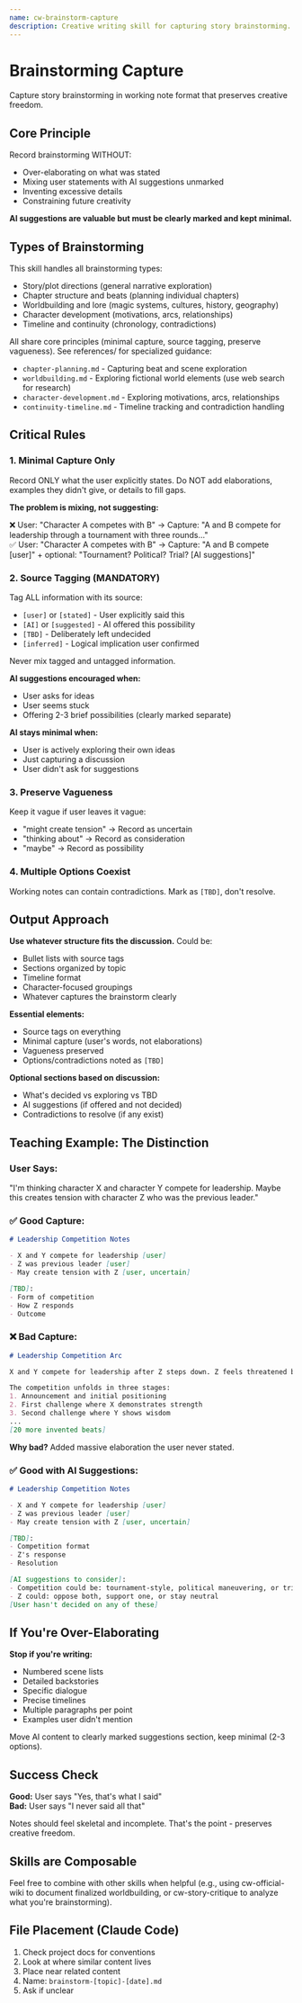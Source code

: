 ```yaml
---
name: cw-brainstorm-capture
description: Creative writing skill for capturing story brainstorming. Use when the user is exploring narrative ideas, discussing characters, planning episodes, or thinking through story possibilities. Creates minimal working notes that preserve creative freedom by recording only what was stated and marking sources.
---
```


# Brainstorming Capture

Capture story brainstorming in working note format that preserves creative freedom.

## Core Principle

Record brainstorming WITHOUT:
- Over-elaborating on what was stated
- Mixing user statements with AI suggestions unmarked
- Inventing excessive details
- Constraining future creativity

**AI suggestions are valuable but must be clearly marked and kept minimal.**

## Types of Brainstorming

This skill handles all brainstorming types:
- Story/plot directions (general narrative exploration)
- Chapter structure and beats (planning individual chapters)
- Worldbuilding and lore (magic systems, cultures, history, geography)
- Character development (motivations, arcs, relationships)
- Timeline and continuity (chronology, contradictions)

All share core principles (minimal capture, source tagging, preserve vagueness).
See references/ for specialized guidance:
- `chapter-planning.md` - Capturing beat and scene exploration
- `worldbuilding.md` - Exploring fictional world elements (use web search for research)
- `character-development.md` - Exploring motivations, arcs, relationships
- `continuity-timeline.md` - Timeline tracking and contradiction handling

## Critical Rules

### 1. Minimal Capture Only

Record ONLY what the user explicitly states. Do NOT add elaborations, examples they didn't give, or details to fill gaps.

**The problem is mixing, not suggesting:**

❌ User: "Character A competes with B" → Capture: "A and B compete for leadership through a tournament with three rounds..."  
✅ User: "Character A competes with B" → Capture: "A and B compete [user]" + optional: "Tournament? Political? Trial? [AI suggestions]"

### 2. Source Tagging (MANDATORY)

Tag ALL information with its source:
- `[user]` or `[stated]` - User explicitly said this
- `[AI]` or `[suggested]` - AI offered this possibility
- `[TBD]` - Deliberately left undecided
- `[inferred]` - Logical implication user confirmed

Never mix tagged and untagged information.

**AI suggestions encouraged when:**
- User asks for ideas
- User seems stuck
- Offering 2-3 brief possibilities (clearly marked separate)

**AI stays minimal when:**
- User is actively exploring their own ideas
- Just capturing a discussion
- User didn't ask for suggestions

### 3. Preserve Vagueness

Keep it vague if user leaves it vague:
- "might create tension" → Record as uncertain
- "thinking about" → Record as consideration
- "maybe" → Record as possibility

### 4. Multiple Options Coexist

Working notes can contain contradictions. Mark as `[TBD]`, don't resolve.

## Output Approach

**Use whatever structure fits the discussion.** Could be:
- Bullet lists with source tags
- Sections organized by topic
- Timeline format
- Character-focused groupings
- Whatever captures the brainstorm clearly

**Essential elements:**
- Source tags on everything
- Minimal capture (user's words, not elaborations)
- Vagueness preserved
- Options/contradictions noted as `[TBD]`

**Optional sections based on discussion:**
- What's decided vs exploring vs TBD
- AI suggestions (if offered and not decided)
- Contradictions to resolve (if any exist)

## Teaching Example: The Distinction

### User Says:
"I'm thinking character X and character Y compete for leadership. Maybe this creates tension with character Z who was the previous leader."

### ✅ Good Capture:
```markdown
# Leadership Competition Notes

- X and Y compete for leadership [user]
- Z was previous leader [user]
- May create tension with Z [user, uncertain]

[TBD]:
- Form of competition
- How Z responds
- Outcome
```

### ❌ Bad Capture:
```markdown
# Leadership Competition Arc

X and Y compete for leadership after Z steps down. Z feels threatened by the challenge to his authority.

The competition unfolds in three stages:
1. Announcement and initial positioning
2. First challenge where X demonstrates strength
3. Second challenge where Y shows wisdom
...
[20 more invented beats]
```

**Why bad?** Added massive elaboration the user never stated.

### ✅ Good with AI Suggestions:
```markdown
# Leadership Competition Notes

- X and Y compete for leadership [user]
- Z was previous leader [user]  
- May create tension with Z [user, uncertain]

[TBD]:
- Competition format
- Z's response
- Resolution

[AI suggestions to consider]:
- Competition could be: tournament-style, political maneuvering, or trial-based
- Z could: oppose both, support one, or stay neutral
[User hasn't decided on any of these]
```

## If You're Over-Elaborating

**Stop if you're writing:**
- Numbered scene lists
- Detailed backstories
- Specific dialogue
- Precise timelines
- Multiple paragraphs per point
- Examples user didn't mention

Move AI content to clearly marked suggestions section, keep minimal (2-3 options).

## Success Check

**Good:** User says "Yes, that's what I said"  
**Bad:** User says "I never said all that"

Notes should feel skeletal and incomplete. That's the point - preserves creative freedom.

## Skills are Composable

Feel free to combine with other skills when helpful (e.g., using cw-official-wiki to document finalized worldbuilding, or cw-story-critique to analyze what you're brainstorming).

## File Placement (Claude Code)

1. Check project docs for conventions
2. Look at where similar content lives
3. Place near related content
4. Name: `brainstorm-[topic]-[date].md`
5. Ask if unclear
